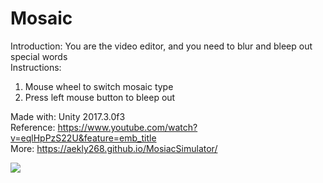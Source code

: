 # Mosaic
Introduction: You are the video editor, and you need to blur and bleep out special words  
Instructions: 
1. Mouse wheel to switch mosaic type
2. Press left mouse button to bleep out

Made with: Unity 2017.3.0f3  
Reference: https://www.youtube.com/watch?v=eqlHpPzS22U&feature=emb_title  
More: https://aekly268.github.io/MosiacSimulator/  

[<img src="https://img.youtube.com/vi/bipBypQweNg/hqdefault.jpg">](https://youtu.be/bipBypQweNg)

